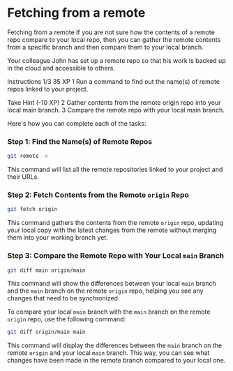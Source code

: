# Fetching from a remote

Fetching from a remote
If you are not sure how the contents of a remote repo compare to your local repo, then you can gather the remote contents from a specific branch and then compare them to your local branch.

Your colleague John has set up a remote repo so that his work is backed up in the cloud and accessible to others.

Instructions 1/3
35 XP
1
Run a command to find out the name(s) of remote repos linked to your project.

Take Hint (-10 XP)
2
Gather contents from the remote origin repo into your local main branch.
3
Compare the remote repo with your local main branch.

Here's how you can complete each of the tasks:

### Step 1: Find the Name(s) of Remote Repos
```bash
git remote -v
```
This command will list all the remote repositories linked to your project and their URLs.

### Step 2: Fetch Contents from the Remote `origin` Repo
```bash
git fetch origin
```
This command gathers the contents from the remote `origin` repo, updating your local copy with the latest changes from the remote without merging them into your working branch yet.

### Step 3: Compare the Remote Repo with Your Local `main` Branch
```bash
git diff main origin/main
```
This command will show the differences between your local `main` branch and the `main` branch on the remote `origin` repo, helping you see any changes that need to be synchronized.

To compare your local `main` branch with the `main` branch on the remote `origin` repo, use the following command:

```bash
git diff origin/main main
```

This command will display the differences between the `main` branch on the remote `origin` and your local `main` branch. This way, you can see what changes have been made in the remote branch compared to your local one.